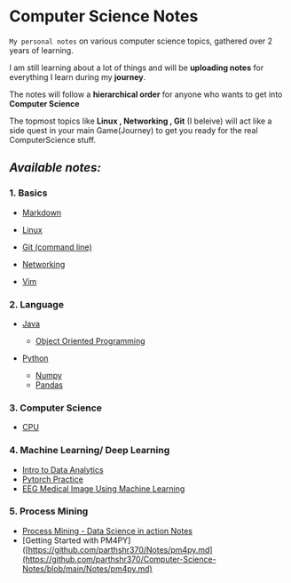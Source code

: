 # Computer Science Notes 




`My personal notes` on various computer science topics, gathered over 2 years of learning.

I am still learning about a lot of things and will be **uploading notes** for everything I learn during my **journey**.

The notes will follow a **hierarchical order** for anyone who wants to get into **Computer Science** 

The topmost topics like **Linux , Networking , Git** (I beleive) will act like a side quest in your main Game(Journey) to get you ready for the real ComputerScience stuff. 


## ***Available notes:***

### 1. Basics

* [Markdown](https://github.com/parthshr370/Computer-Science-Notes/blob/main/Notes/Markdown-Notes.md)
* [Linux](https://github.com/parthshr370/Computer-Science-Notes/blob/main/Notes/Linux%20notes.md)
* [Git (command line)](https://github.com/parthshr370/Computer-Science-Notes/blob/main/Notes/Git%20and%20Github.md)
* [Networking](https://github.com/parthshr370/Computer-Science-Notes/blob/main/Notes/Computer%20Networking.md)

* [Vim](https://github.com/parthshr370/Computer-Science-Notes/blob/main/Notes/Vim.md)

### 2. Language
* [Java](https://github.com/parthshr370/Computer-Science-Notes/blob/main/Notes/Java.md)

  - [Object Oriented Programming](https://github.com/parthshr370/Computer-Science-Notes/blob/main/Notes/OOPs.md)

* [Python](https://github.com/parthshr370/Computer-Science-Notes/blob/main/Notes/Python.md)
    
    * [Numpy](https://github.com/parthshr370/Computer-Science-Notes/blob/main/Notes/Numpy.md)
    * [Pandas](https://github.com/parthshr370/Computer-Science-Notes/blob/main/Notes/Pandas.md)

### 3. Computer Science


* [CPU](https://github.com/parthshr370/Computer-Science-Notes/blob/main/Notes/CPU.md)


### 4. Machine Learning/ Deep Learning

* [Intro to Data Analytics](https://github.com/parthshr370/Computer-Science-Notes/blob/main/Notes/Intro%20to%20Data%20Analytics.md)
* [Pytorch Practice](https://github.com/parthshr370/Pytorch-Practice)
* [EEG Medical Image Using Machine Learning](https://github.com/parthshr370/EEG/)



### 5. Process Mining

* [Process Mining - Data Science in action Notes](https://github.com/parthshr370/Process-Mining/)
* [Getting Started with PM4PY]([https://github.com/parthshr370/Notes/pm4py.md](https://github.com/parthshr370/Computer-Science-Notes/blob/main/Notes/pm4py.md)










